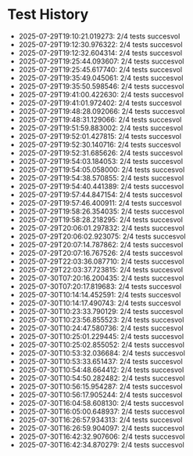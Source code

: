 # Test History

- 2025-07-29T19:10:21.019273: 2/4 tests succesvol
- 2025-07-29T19:12:30.976322: 2/4 tests succesvol
- 2025-07-29T19:12:32.604314: 2/4 tests succesvol
- 2025-07-29T19:25:44.093607: 2/4 tests succesvol
- 2025-07-29T19:25:45.617740: 2/4 tests succesvol
- 2025-07-29T19:35:49.045061: 2/4 tests succesvol
- 2025-07-29T19:35:50.598546: 2/4 tests succesvol
- 2025-07-29T19:41:00.422630: 2/4 tests succesvol
- 2025-07-29T19:41:01.972402: 2/4 tests succesvol
- 2025-07-29T19:48:28.092066: 2/4 tests succesvol
- 2025-07-29T19:48:31.129066: 2/4 tests succesvol
- 2025-07-29T19:51:59.883002: 2/4 tests succesvol
- 2025-07-29T19:52:01.427815: 2/4 tests succesvol
- 2025-07-29T19:52:30.140716: 2/4 tests succesvol
- 2025-07-29T19:52:31.685626: 2/4 tests succesvol
- 2025-07-29T19:54:03.184053: 2/4 tests succesvol
- 2025-07-29T19:54:05.058000: 2/4 tests succesvol
- 2025-07-29T19:54:38.570855: 2/4 tests succesvol
- 2025-07-29T19:54:40.441389: 2/4 tests succesvol
- 2025-07-29T19:57:44.847154: 2/4 tests succesvol
- 2025-07-29T19:57:46.400911: 2/4 tests succesvol
- 2025-07-29T19:58:26.354035: 2/4 tests succesvol
- 2025-07-29T19:58:28.218295: 2/4 tests succesvol
- 2025-07-29T20:06:01.297832: 2/4 tests succesvol
- 2025-07-29T20:06:02.923075: 2/4 tests succesvol
- 2025-07-29T20:07:14.787862: 2/4 tests succesvol
- 2025-07-29T20:07:16.767526: 2/4 tests succesvol
- 2025-07-29T22:03:36.087710: 2/4 tests succesvol
- 2025-07-29T22:03:37.723815: 2/4 tests succesvol
- 2025-07-30T07:20:16.200435: 2/4 tests succesvol
- 2025-07-30T07:20:17.819683: 2/4 tests succesvol
- 2025-07-30T10:14:14.452591: 2/4 tests succesvol
- 2025-07-30T10:14:17.490743: 2/4 tests succesvol
- 2025-07-30T10:23:33.790129: 2/4 tests succesvol
- 2025-07-30T10:23:56.855523: 2/4 tests succesvol
- 2025-07-30T10:24:47.580736: 2/4 tests succesvol
- 2025-07-30T10:25:01.229445: 2/4 tests succesvol
- 2025-07-30T10:25:02.855052: 2/4 tests succesvol
- 2025-07-30T10:53:32.036684: 2/4 tests succesvol
- 2025-07-30T10:53:33.651437: 2/4 tests succesvol
- 2025-07-30T10:54:48.664412: 2/4 tests succesvol
- 2025-07-30T10:54:50.282482: 2/4 tests succesvol
- 2025-07-30T10:56:15.954287: 2/4 tests succesvol
- 2025-07-30T10:56:17.905244: 2/4 tests succesvol
- 2025-07-30T16:04:58.608130: 2/4 tests succesvol
- 2025-07-30T16:05:00.648937: 2/4 tests succesvol
- 2025-07-30T16:26:57.934313: 2/4 tests succesvol
- 2025-07-30T16:26:59.904097: 2/4 tests succesvol
- 2025-07-30T16:42:32.907606: 2/4 tests succesvol
- 2025-07-30T16:42:34.870279: 2/4 tests succesvol
